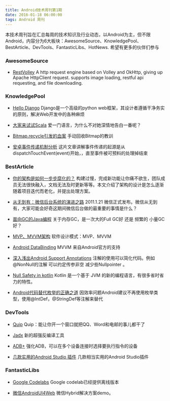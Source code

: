 ```yaml
---
title: Android技术周刊第1期
date: 2016-01-18 06:00:00
tags: Android 周刊
---
```

本技术周刊旨在汇总每周的技术知识及行业动态，以Android为主，但不限Android，内容分为6大板块：AwesomeSource、KnowledgePool、BestArticle、DevTools、FantasticLibs、HotNews. 希望有更多的伙伴们参与

### AwesomeSource
* [RestVolley](https://github.com/HujiangTechnology/RestVolley) A http request engine based on Volley and OkHttp, giving up Apache HttpClient request. supports image loading, restful api requesting, and file downloading.


### KnowledgePool

* [Hello Django](http://dannylee1991.github.io/2016/01/12/HelloDjango!/) Django是一个高级的python web框架，其设计者遵循干净务实的原则，解决Web开发中的各种麻烦

* [大家来试试Scala](http://mp.weixin.qq.com/s?__biz=MzI5NTAzNTMxMw==&mid=402654079&idx=1&sn=1ffb7ba1aeab8e2a785cabb8161f7bc0&scene=1&srcid=0119h6D3unxlDrhf6DQadgQh&from=groupmessage&isappinstalled=0#wechat_redirect) 爱一门语言，为什么不对她深情地告白一番呢？
 
* [Bitmap.recycle引发的血案](http://blog.csdn.net/eclipsexys/article/details/50581162)  手动回收Bitmap的教训

* [安卓事件传递机制分析](http://ohmerhe.com/2016/02/01/android_event_pass_parsing/)  这片文章讲解事件传递的起源是从dispatchTouchEvent(event)开始，，直至事件被可预料的处理掉结束

### BestArticle
* [你的架构是如何一步步腐化的？](http://www.21cto.com/article/75) 构建过慢，完成新功能让你痛不欲生，团队成员无法很快融入，文档无法及时更新等等。本文介绍了架构的设计是怎么逐渐随着项目迭代而老化，并提出处理方案。

* [从无到有：微信后台系统的演进之路](http://www.infoq.com/cn/articles/the-road-of-the-growth-weixin-background) 2011.1.21 微信正式发布。微信从无到有，大家可能会好奇这期间微信后台做的最重要的事情是什么？

* [面向GC的Java编程](http://coolshell.cn/articles/11541.html) 关于内存GC，是一次大的Full GC好 还是 频繁的 小量GC 好？

* [MVP、MVVM架构](https://github.com/konmik/konmik.github.io/wiki/Introduction-to-Model-View-Presenter-on-Android) 软件设计模式：MVP、MVVM

* [Android DataBinding](https://github.com/LyndonChin/MasteringAndroidDataBinding) MVVM 来自Android官方的支持

* [深入浅出Android Support Annotations](http://www.jcodecraeer.com/a/anzhuokaifa/androidkaifa/2015/0720/3208.html) 注解的使用可以简化代码。例如@NonNull的注解  可以约定传参非空  减少些Nullpointer 。

* [Null Safety in kotlin](https://kotlinlang.org/docs/reference/null-safety.html) Kotlin 是一个基于 JVM 的新的编程语言，有很多省时省力的特性。

* [Android代码替代枚举的正确之道](http://www.jianshu.com/p/f8ac84a3e3c1) 因效率问题Android建议不再使用枚举类型，使用@IntDef，@StringDef等注解来替代

### DevTools
* [Quip](https://hjdev.quip.com/chat/hjandroid-liao-tian) Quip：能让你开一个窗口就把QQ、Word和电邮的事儿都干了

* [Jadx](https://github.com/skylot/jadx) 新的超强反编译工具

* [ADB+](https://gist.github.com/race604/ecee9321b7ab30d59da0) 强化ADB，可以在多个设备连接时选择要执行指令的设备

* [几款实用的Android Studio 插件](http://www.jianshu.com/p/6f5f818afe4b?hmsr=toutiao.io&utm_medium=toutiao.io&utm_source=toutiao.io)  几款相当实用的Android Studio插件


### FantasticLibs

* [Google Codelabs](http://chinagdg.org/2016/01/google-offline-codelabs/) Google codelab已经提供离线版本

* [微信AndroidUI4Web](https://github.com/linfaxin/AndroidUI4Web) 微信Hybrid解决方案demo。
